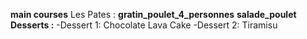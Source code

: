 **main courses**
Les Pates :
**gratin_poulet_4_personnes**
**salade_poulet**
**Desserts :**
-Dessert 1: Chocolate Lava Cake
-Dessert 2: Tiramisu

